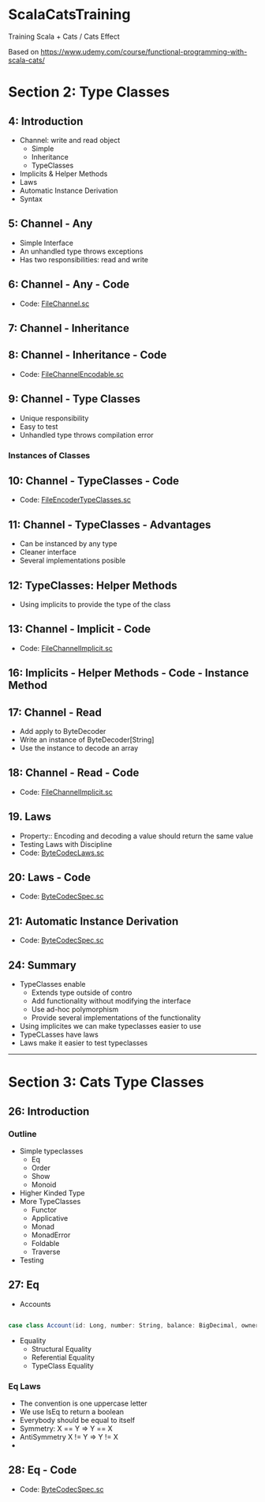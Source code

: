 # ScalaCatsTraining
Training Scala + Cats / Cats Effect


Based on https://www.udemy.com/course/functional-programming-with-scala-cats/


# Section 2: Type Classes

## 4: Introduction

- Channel: write and read object
    - Simple
    - Inheritance
    - TypeClasses
- Implicits & Helper Methods
- Laws
- Automatic Instance Derivation
- Syntax

## 5: Channel - Any

- Simple Interface
- An unhandled type throws exceptions
- Has two responsibilities: read and write

## 6: Channel - Any - Code

- Code: [FileChannel.sc](src/main/scala/t06/FileChannel.scala)

## 7: Channel - Inheritance

## 8: Channel - Inheritance - Code

- Code: [FileChannelEncodable.sc](src/main/scala/t08/FileChannelEncodable.scala)

## 9: Channel - Type Classes

- Unique responsibility
- Easy to test
- Unhandled type throws compilation error

### Instances of Classes
  

## 10: Channel  - TypeClasses - Code

- Code: [FileEncoderTypeClasses.sc](src/main/scala/t10/FileChannelTypeClasses.scala)



## 11: Channel - TypeClasses - Advantages

- Can be instanced by any type
- Cleaner interface
- Several implementations posible

## 12: TypeClasses: Helper Methods

- Using implicits to provide the type of the class

## 13: Channel  - Implicit - Code

- Code: [FileChannelImplicit.sc](src/main/scala/t13/FileChannelImplicit.scala)


## 16: Implicits - Helper Methods - Code - Instance Method



## 17: Channel - Read
- Add apply to ByteDecoder
- Write an instance of ByteDecoder[String]
- Use the instance to decode an array

## 18: Channel - Read - Code

- Code: [FileChannelImplicit.sc](src/main/scala/t18/ByteDecoder.scala)


## 19. Laws

- Property:: Encoding and decoding a value should return the same value
- Testing Laws with Discipline
- Code: [ByteCodecLaws.sc](src/main/scala/t19/ByteCodecLaws.scala)
 


## 20: Laws  - Code


- Code: [ByteCodecSpec.sc](src/main/scala/t20/ByteCodecSpec.scala)

## 21: Automatic Instance Derivation


- Code: [ByteCodecSpec.sc](src/main/scala/t21/t21.scala)


 ## 24: Summary

- TypeClasses enable
  - Extends type outside of contro
  - Add functionality without modifying the interface
  - Use ad-hoc polymorphism
  - Provide several implementations of the functionality
- Using implicites we can make typeclasses easier to use
- TypeCLasses have laws
- Laws make it easier to test typeclasses

---

# Section 3: Cats Type Classes

## 26: Introduction

### Outline
- Simple typeclasses
  - Eq
  - Order
  - Show
  - Monoid
- Higher Kinded Type
- More TypeClasses
  - Functor
  - Applicative
  - Monad
  - MonadError
  - Foldable
  - Traverse
- Testing

## 27: Eq

- Accounts
```scala

case class Account(id: Long, number: String, balance: BigDecimal, owner: String)

```

- Equality
  - Structural Equality
  - Referential Equality
  - TypeClass Equality

### Eq Laws

- The convention is one uppercase letter
- We use IsEq to return a boolean
- Everybody should be equal to itself
- Symmetry: X == Y => Y == X
- AntiSymmetry X != Y => Y != X
- 


## 28: Eq - Code

- Code: [ByteCodecSpec.sc](src/main/scala/t28/Account.scala)
